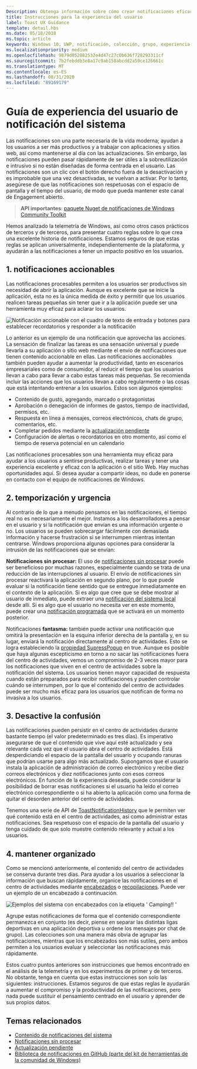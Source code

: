 ```yaml
---
Description: Obtenga información sobre cómo crear notificaciones eficaces y centradas en el usuario que hacen que los usuarios sean productivos y satisfechos.
title: Instrucciones para la experiencia del usuario
label: Toast UX Guidance
template: detail.hbs
ms.date: 05/18/2018
ms.topic: article
keywords: Windows 10, UWP, notificación, colección, grupo, experiencia de usuario, guía de la experiencia del usuario, guía, acción, notificación del sistema, centro de actividades, notificaciones de no interrupción y efectivas, notificaciones no intrusivas, accionables, administrar, organizar
ms.localizationpriority: medium
ms.openlocfilehash: 9879d052882532e4d47c27c0b636f728293311cf
ms.sourcegitcommit: 7b2febddb3e8a17c9ab158abcdd2a59ce126661c
ms.translationtype: MT
ms.contentlocale: es-ES
ms.lasthandoff: 08/31/2020
ms.locfileid: "89169179"
---
```

# <a name="toast-notification-ux-guidance"></a>Guía de experiencia del usuario de notificación del sistema
Las notificaciones son una parte necesaria de la vida moderna; ayudan a los usuarios a ser más productivos y a trabajar con aplicaciones y sitios web, así como mantenerse al día con las actualizaciones. Sin embargo, las notificaciones pueden pasar rápidamente de ser útiles a la sobreutilización e intrusivo si no están diseñadas de forma centrada en el usuario. Las notificaciones son un clic con el botón derecho fuera de la desactivación y es improbable que una vez desactivadas, se vuelvan a activar.  Por lo tanto, asegúrese de que las notificaciones son respetuosas con el espacio de pantalla y el tiempo del usuario, de modo que pueda mantener este canal de Engagement abierto.

> **API importantes**: [paquete Nuget de notificaciones de Windows Community Toolkit](https://www.nuget.org/packages/Microsoft.Toolkit.Uwp.Notifications/)

Hemos analizado la telemetría de Windows, así como otros casos prácticos de terceros y de terceros, para presentar cuatro reglas sobre lo que crea una excelente historia de notificaciones.  Estamos seguros de que estas reglas se aplican universalmente, independientemente de la plataforma, y ayudarán a las notificaciones a tener un impacto positivo en los usuarios.

## <a name="1-actionable-notifications"></a>1. notificaciones accionables
Las notificaciones procesables permiten a los usuarios ser productivos sin necesidad de abrir la aplicación.  Aunque es excelente que se inicie la aplicación, esta no es la única medida de éxito y permitir que los usuarios realicen tareas pequeñas sin tener que ir a la aplicación puede ser una herramienta muy eficaz para aclarar los usuarios.

![Notificación accionable con el cuadro de texto de entrada y botones para establecer recordatorios y responder a la notificación](images/actionable-notification-example01.png)

Lo anterior es un ejemplo de una notificación que aprovecha las acciones. La sensación de finalizar las tareas es una sensación universal y puede llevarla a su aplicación o sitio web mediante el envío de notificaciones que tienen contenido accionable en ellas. Las notificaciones accionables también pueden ayudar a aumentar la productividad, tanto en escenarios empresariales como de consumidor, al reducir el tiempo que los usuarios llevan a cabo para llevar a cabo estas tareas más pequeñas. Se recomienda incluir las acciones que los usuarios llevan a cabo regularmente o las cosas que está intentando entrenar a los usuarios.  Estos son algunos ejemplos:
* Contenido de gusto, agregando, marcado o protagonistas
* Aprobación o denegación de informes de gastos, tiempo de inactividad, permisos, etc.
* Respuesta en línea a mensajes, correos electrónicos, chats de grupo, comentarios, etc.
* Completar pedidos mediante la [actualización pendiente](toast-pending-update.md)
* Configuración de alertas o recordatorios en otro momento, así como el tiempo de reserva potencial en un calendario

Las notificaciones procesables son una herramienta muy eficaz para ayudar a los usuarios a sentirse productivas, realizar tareas y tener una experiencia excelente y eficaz con la aplicación o el sitio Web.  Hay muchas oportunidades aquí. Si desea ayudar a compartir ideas, no dude en ponerse en contacto con el equipo de notificaciones de Windows.

## <a name="2-timing-and-urgency"></a>2. temporización y urgencia
Al contrario de lo que a menudo pensamos en las notificaciones, el tiempo real no es necesariamente el mejor. Instamos a los desarrolladores a pensar en el usuario y si la notificación que envían es una información urgente o no. Los usuarios se pueden sobrecargar fácilmente con demasiada información y hacerse frustración si se interrumpen mientras intentan centrarse. Windows proporciona algunas opciones para considerar la intrusión de las notificaciones que se envían:

**Notificaciones sin procesar:** El uso de [notificaciones sin procesar](raw-notification-overview.md) puede ser beneficioso por muchas razones, especialmente cuando se trata de una reducción de las interrupciones al usuario.  El envío de notificaciones sin procesar reactivará la aplicación en segundo plano, por lo que puede evaluar si la notificación tiene sentido que se entregue inmediatamente en el contexto de la aplicación. Si es algo que cree que se debe mostrar al usuario de inmediato, puede extraer una [notificación del sistema local](send-local-toast.md) desde allí.  Si es algo que el usuario no necesita ver en este momento, puede crear una [notificación programada](/archive/blogs/tiles_and_toasts/quickstart-sending-an-alarm-in-windows-10) que se activará en un momento posterior.


Notificaciones **fantasma:** también puede activar una notificación que omitirá la presentación en la esquina inferior derecha de la pantalla y, en su lugar, enviará la notificación directamente al centro de actividades. Esto se logra estableciendo la [propiedad SupressPopup](/uwp/api/windows.ui.notifications.toastnotification.suppresspopup) en true. Aunque es posible que haya algunas escepticismo en torno a no sacar las notificaciones fuera del centro de actividades, vemos un compromiso de 2-3 veces mayor para los notificaciones que viven en el centro de actividades sobre la notificación del sistema.  Los usuarios tienen mayor capacidad de respuesta cuando están preparados para recibir notificaciones y pueden controlar cuándo se interrumpen, por lo que el contenido del centro de actividades puede ser mucho más eficaz para los usuarios que notifican de forma no invasiva a los usuarios.

## <a name="3-clear-out-the-clutter"></a>3. Desactive la confusión
Las notificaciones pueden persistir en el centro de actividades durante bastante tiempo (el valor predeterminado es tres días).  Es imperativo asegurarse de que el contenido que vive aquí esté actualizado y sea relevante cada vez que el usuario abra el centro de actividades. Está desperdiciando el espacio de la pantalla del usuario y ocupando ranuras que podrían usarse para algo más actualizado.  Supongamos que el usuario instala la aplicación de administración de correo electrónico y recibe diez correos electrónicos y diez notificaciones junto con esos correos electrónicos.  En función de la experiencia deseada, puede considerar la posibilidad de borrar esas notificaciones si el usuario ha leído el correo electrónico correspondiente o si ha abierto la aplicación como una forma de quitar el desorden anterior del centro de actividades.

Tenemos una serie de API de [ToastNotificationHistory](/uwp/api/windows.ui.notifications.toastnotificationhistory) que le permiten ver qué contenido está en el centro de actividades, así como administrar estas notificaciones. Sea respetuoso con el espacio de la pantalla del usuario y tenga cuidado de que solo muestre contenido relevante y actual a los usuarios.

## <a name="4-keeping-organized"></a>4. mantener organizado
Como se mencionó anteriormente, el contenido del centro de actividades se conserva durante tres días.  Para ayudar a los usuarios a seleccionar la información que buscan rápidamente, organice las notificaciones en el centro de actividades mediante [encabezados](./toast-headers.md) o [recopilaciones](/uwp/api/windows.ui.notifications.toastcollection). Puede ver un ejemplo de un encabezado a continuación.

![Ejemplos del sistema con encabezados con la etiqueta ' Camping!! '](images/toast-headers-action-center.png)

Agrupe estas notificaciones de forma que el contenido correspondiente permanezca en conjunto (es decir, piense en separar las distintas ligas deportivas en una aplicación deportiva u ordene los mensajes por chat de grupo). Las colecciones son una manera más obvia de agrupar las notificaciones, mientras que los encabezados son más sutiles, pero ambos permiten a los usuarios evaluar y seleccionar las notificaciones más rápidamente.



Estos cuatro puntos anteriores son instrucciones que hemos encontrado en el análisis de la telemetría y en los experimentos de primer y de terceros. No obstante, tenga en cuenta que estas instrucciones son solo las siguientes: instrucciones.  Estamos seguros de que estas reglas le ayudarán a aumentar el compromiso y la productividad de las notificaciones, pero nada puede sustituir el pensamiento centrado en el usuario y aprender de sus propios datos.  

## <a name="related-topics"></a>Temas relacionados

* [Contenido de notificaciones del sistema](adaptive-interactive-toasts.md)
* [Notificaciones sin procesar](raw-notification-overview.md)
* [Actualización pendiente](toast-pending-update.md)
* [Biblioteca de notificaciones en GitHub (parte del kit de herramientas de la comunidad de Windows)](https://github.com/windows-toolkit/WindowsCommunityToolkit/tree/master/Microsoft.Toolkit.Uwp.Notifications)